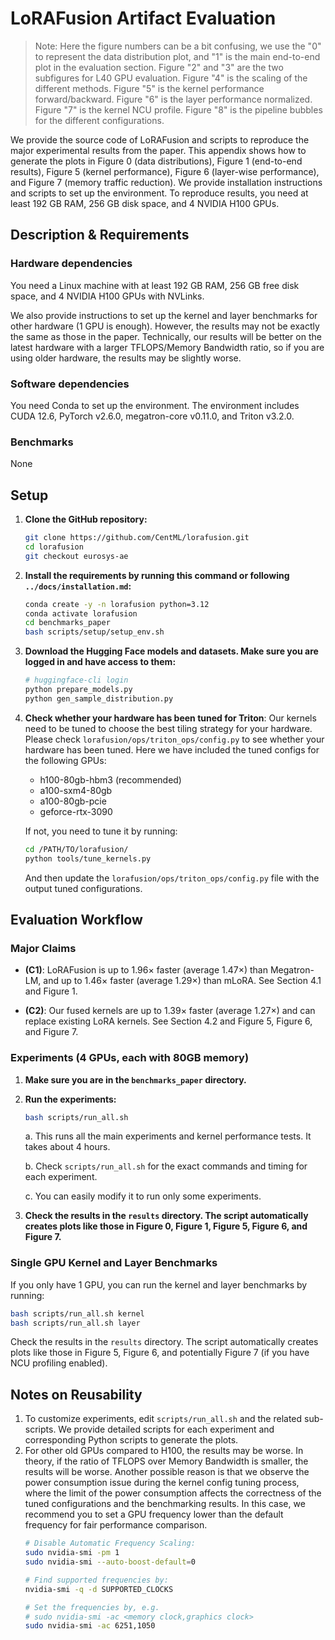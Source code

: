 # LoRAFusion Artifact Evaluation

> Note: Here the figure numbers can be a bit confusing, we use the "0" to represent the data distribution plot, and "1" is the 
main end-to-end plot in the evaluation section. Figure "2" and "3" are the two subfigures for L40 GPU evaluation. Figure "4" 
is the scaling of the different methods. Figure "5" is the kernel performance forward/backward. Figure "6" is the layer 
performance normalized. Figure "7" is the kernel NCU profile. Figure "8" is the pipeline bubbles for the different 
configurations.

We provide the source code of LoRAFusion and scripts to reproduce the major experimental results from the paper.
This appendix shows how to generate the plots in Figure 0 (data distributions), Figure 1 (end-to-end results), Figure 5 (kernel performance), Figure 6 (layer-wise performance), and Figure 7 (memory traffic reduction).
We provide installation instructions and scripts to set up the environment.
To reproduce results, you need at least 192 GB RAM, 256 GB disk space, and 4 NVIDIA H100 GPUs.

## Description & Requirements

### Hardware dependencies
You need a Linux machine with at least 192 GB RAM, 256 GB free disk space, and 4 NVIDIA H100 GPUs with NVLinks.

We also provide instructions to set up the kernel and layer benchmarks for other hardware (1 GPU is enough). However, the results may not be exactly the same as those in the paper. Technically, our results will be better on the latest hardware with a larger TFLOPS/Memory Bandwidth ratio, so if you are using older hardware, the results may be slightly worse.

### Software dependencies
You need Conda to set up the environment. The environment includes CUDA 12.6, PyTorch v2.6.0, megatron-core v0.11.0, and Triton v3.2.0.

### Benchmarks
None

## Setup

1. **Clone the GitHub repository:**
   ```bash
   git clone https://github.com/CentML/lorafusion.git
   cd lorafusion
   git checkout eurosys-ae
   ```

2. **Install the requirements by running this command or following `../docs/installation.md`:**
   ```bash
   conda create -y -n lorafusion python=3.12
   conda activate lorafusion
   cd benchmarks_paper
   bash scripts/setup/setup_env.sh
   ```

3. **Download the Hugging Face models and datasets. Make sure you are logged in and have access to them:**
   ```bash
   # huggingface-cli login
   python prepare_models.py
   python gen_sample_distribution.py
   ```

4. **Check whether your hardware has been tuned for Triton**: Our kernels need to be tuned to choose the best tiling strategy for your hardware. Please check `lorafusion/ops/triton_ops/config.py` to see whether your hardware has been tuned. Here we have included the tuned configs for the following GPUs:
   - h100-80gb-hbm3 (recommended)
   - a100-sxm4-80gb
   - a100-80gb-pcie
   - geforce-rtx-3090

   If not, you need to tune it by running:
   ```bash
   cd /PATH/TO/lorafusion/
   python tools/tune_kernels.py
   ```

   And then update the `lorafusion/ops/triton_ops/config.py` file with the output tuned configurations.

## Evaluation Workflow

### Major Claims

- **(C1)**: LoRAFusion is up to 1.96× faster (average 1.47×) than Megatron-LM, and up to 1.46× faster (average 1.29×) than mLoRA. See Section 4.1 and Figure 1.

- **(C2)**: Our fused kernels are up to 1.39× faster (average 1.27×) and can replace existing LoRA kernels. See Section 4.2 and Figure 5, Figure 6, and Figure 7.

### Experiments (4 GPUs, each with 80GB memory)

1. **Make sure you are in the `benchmarks_paper` directory.**

2. **Run the experiments:**
   ```bash
   bash scripts/run_all.sh
   ```
   
   a. This runs all the main experiments and kernel performance tests. It takes about 4 hours.
   
   b. Check `scripts/run_all.sh` for the exact commands and timing for each experiment.
   
   c. You can easily modify it to run only some experiments.

3. **Check the results in the `results` directory. The script automatically creates plots like those in Figure 0, Figure 1, Figure 5, Figure 6, and Figure 7.**

### Single GPU Kernel and Layer Benchmarks

If you only have 1 GPU, you can run the kernel and layer benchmarks by running:
```bash
bash scripts/run_all.sh kernel
bash scripts/run_all.sh layer
```

Check the results in the `results` directory. The script automatically creates plots like those in Figure 5, Figure 6, and potentially Figure 7 (if you have NCU profiling enabled).

## Notes on Reusability

1. To customize experiments, edit `scripts/run_all.sh` and the related sub-scripts. We provide detailed scripts for each experiment and corresponding Python scripts to generate the plots.
2. For other old GPUs compared to H100, the results may be worse. In theory, if the ratio of TFLOPS over Memory Bandwidth is smaller, the results will be worse. Another possible reason is that we observe the power consumption issue during the kernel config tuning process, where the limit of the power consumption affects the correctness of the tuned configurations and the benchmarking results. In this case, we recommend you to set a GPU frequency lower than the default frequency for fair performance comparison.
   ```bash
   # Disable Automatic Frequency Scaling:
   sudo nvidia-smi -pm 1
   sudo nvidia-smi --auto-boost-default=0

   # Find supported frequencies by:
   nvidia-smi -q -d SUPPORTED_CLOCKS
   
   # Set the frequencies by, e.g.
   # sudo nvidia-smi -ac <memory clock,graphics clock>
   sudo nvidia-smi -ac 6251,1050
   ```
